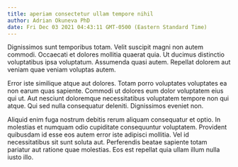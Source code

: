 ```yaml
---
title: aperiam consectetur ullam tempore nihil
author: Adrian Okuneva PhD
date: Fri Dec 03 2021 04:43:11 GMT-0500 (Eastern Standard Time)
---
```

Dignissimos sunt temporibus totam. Velit suscipit magni non autem commodi. Occaecati et dolores mollitia quaerat quia. Ut ducimus distinctio voluptatibus ipsa voluptatum. Assumenda quasi autem. Repellat dolorem aut veniam quae veniam voluptas autem.

 Error iste similique atque aut dolores. Totam porro voluptates voluptates ea non earum quas sapiente. Commodi ut dolores eum dolor voluptatem eius qui ut. Aut nesciunt doloremque necessitatibus voluptatem tempore non qui atque. Qui sed nulla consequatur deleniti. Dignissimos eveniet non.

 Aliquid enim fuga nostrum debitis rerum aliquam consequatur et optio. In molestias et numquam odio cupiditate consequuntur voluptatem. Provident quibusdam id esse eos autem error iste adipisci mollitia. Vel id necessitatibus sit sunt soluta aut. Perferendis beatae sapiente totam pariatur aut ratione quae molestias. Eos est repellat quia ullam illum nulla iusto illo.
